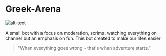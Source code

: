 # Greek-Arena

![alt-text](https://cdn.discordapp.com/icons/362993221229346818/6531bdcf7b28b47c54d7d3770849a906.png)


A small bot with a focus on moderation, scrims, watching everything on channel but an emphasis on fun.
This bot created to make our lifes easier

> "When everything goes wrong - that's when adventure starts."

